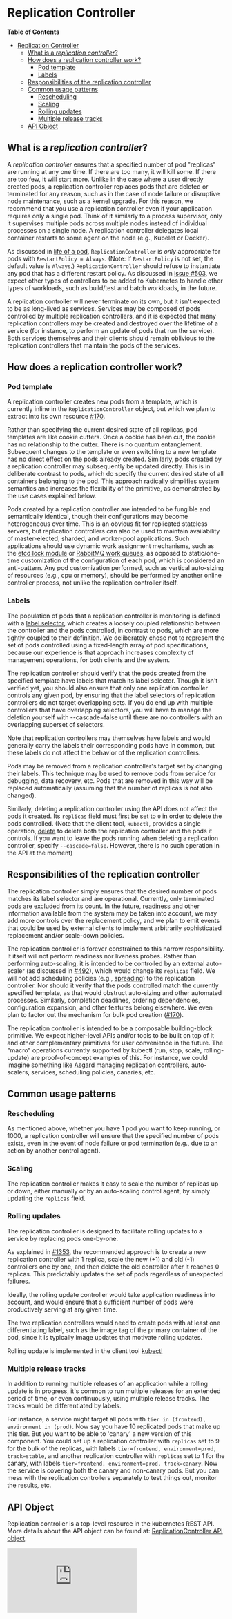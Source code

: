 <!-- BEGIN MUNGE: UNVERSIONED_WARNING -->


<!-- END MUNGE: UNVERSIONED_WARNING -->

# Replication Controller

**Table of Contents**
<!-- BEGIN MUNGE: GENERATED_TOC -->

- [Replication Controller](#replication-controller)
  - [What is a _replication controller_?](#what-is-a-replication-controller)
  - [How does a replication controller work?](#how-does-a-replication-controller-work)
    - [Pod template](#pod-template)
    - [Labels](#labels)
  - [Responsibilities of the replication controller](#responsibilities-of-the-replication-controller)
  - [Common usage patterns](#common-usage-patterns)
    - [Rescheduling](#rescheduling)
    - [Scaling](#scaling)
    - [Rolling updates](#rolling-updates)
    - [Multiple release tracks](#multiple-release-tracks)
  - [API Object](#api-object)

<!-- END MUNGE: GENERATED_TOC -->

## What is a _replication controller_?

A _replication controller_ ensures that a specified number of pod "replicas" are running at any one time.  If there are too many, it will kill some.  If there are too few, it will start more. Unlike in the case where a user directly created pods, a replication controller replaces pods that are deleted or terminated for any reason, such as in the case of node failure or disruptive node maintenance, such as a kernel upgrade. For this reason, we recommend that you use a replication controller even if your application requires only a single pod. Think of it similarly to a process supervisor, only it supervises multiple pods across multiple nodes instead of individual processes on a single node.  A replication controller delegates local container restarts to some agent on the node (e.g., Kubelet or Docker).

As discussed in [life of a pod](pod-states.md), `ReplicationController` is *only* appropriate for pods with `RestartPolicy = Always`. (Note: If `RestartPolicy` is not set, the default value is `Always`.)  `ReplicationController` should refuse to instantiate any pod that has a different restart policy. As discussed in [issue #503](http://issue.k8s.io/503#issuecomment-50169443), we expect other types of controllers to be added to Kubernetes to handle other types of workloads, such as build/test and batch workloads, in the future.

A replication controller will never terminate on its own, but it isn't expected to be as long-lived as services. Services may be composed of pods controlled by multiple replication controllers, and it is expected that many replication controllers may be created and destroyed over the lifetime of a service (for instance, to perform an update of pods that run the service). Both services themselves and their clients should remain oblivious to the replication controllers that maintain the pods of the services.

## How does a replication controller work?

### Pod template

A replication controller creates new pods from a template, which is currently inline in the `ReplicationController` object, but which we plan to extract into its own resource [#170](http://issue.k8s.io/170).

Rather than specifying the current desired state of all replicas, pod templates are like cookie cutters. Once a cookie has been cut, the cookie has no relationship to the cutter. There is no quantum entanglement. Subsequent changes to the template or even switching to a new template has no direct effect on the pods already created. Similarly, pods created by a replication controller may subsequently be updated directly. This is in deliberate contrast to pods, which do specify the current desired state of all containers belonging to the pod. This approach radically simplifies system semantics and increases the flexibility of the primitive, as demonstrated by the use cases explained below.

Pods created by a replication controller are intended to be fungible and semantically identical, though their configurations may become heterogeneous over time. This is an obvious fit for replicated stateless servers, but replication controllers can also be used to maintain availability of master-elected, sharded, and worker-pool applications. Such applications should use dynamic work assignment mechanisms, such as the [etcd lock module](https://coreos.com/docs/distributed-configuration/etcd-modules/) or [RabbitMQ work queues](https://www.rabbitmq.com/tutorials/tutorial-two-python.html), as opposed to static/one-time customization of the configuration of each pod, which is considered an anti-pattern. Any pod customization performed, such as vertical auto-sizing of resources (e.g., cpu or memory), should be performed by another online controller process, not unlike the replication controller itself.

### Labels

The population of pods that a replication controller is monitoring is defined with a [label selector](labels.md#label-selectors), which creates a loosely coupled relationship between the controller and the pods controlled, in contrast to pods, which are more tightly coupled to their definition. We deliberately chose not to represent the set of pods controlled using a fixed-length array of pod specifications, because our experience is that approach increases complexity of management operations, for both clients and the system.

The replication controller should verify that the pods created from the specified template have labels that match its label selector. Though it isn't verified yet, you should also ensure that only one replication controller controls any given pod, by ensuring that the label selectors of replication controllers do not target overlapping sets. If you do end up with multiple controllers that have overlapping selectors, you will have to manage the deletion yourself with --cascade=false until there are no controllers with an overlapping superset of selectors.

Note that replication controllers may themselves have labels and would generally carry the labels their corresponding pods have in common, but these labels do not affect the behavior of the replication controllers.

Pods may be removed from a replication controller's target set by changing their labels. This technique may be used to remove pods from service for debugging, data recovery, etc. Pods that are removed in this way will be replaced automatically (assuming that the number of replicas is not also changed).

Similarly, deleting a replication controller using the API does not affect the pods it created. Its `replicas` field must first be set to `0` in order to delete the pods controlled. (Note that the client tool, `kubectl`, provides a single operation, [delete](kubectl/kubectl_delete.md) to delete both the replication controller and the pods it controls. If you want to leave the pods running when deleting a replication controller, specify `--cascade=false`. However, there is no such operation in the API at the moment)

## Responsibilities of the replication controller

The replication controller simply ensures that the desired number of pods matches its label selector and are operational. Currently, only terminated pods are excluded from its count. In the future, [readiness](http://issue.k8s.io/620) and other information available from the system may be taken into account, we may add more controls over the replacement policy, and we plan to emit events that could be used by external clients to implement arbitrarily sophisticated replacement and/or scale-down policies.

The replication controller is forever constrained to this narrow responsibility. It itself will not perform readiness nor liveness probes. Rather than performing auto-scaling, it is intended to be controlled by an external auto-scaler (as discussed in [#492](http://issue.k8s.io/492)), which would change its `replicas` field. We will not add scheduling policies (e.g., [spreading](http://issue.k8s.io/367#issuecomment-48428019)) to the replication controller. Nor should it verify that the pods controlled match the currently specified template, as that would obstruct auto-sizing and other automated processes. Similarly, completion deadlines, ordering dependencies, configuration expansion, and other features belong elsewhere. We even plan to factor out the mechanism for bulk pod creation ([#170](http://issue.k8s.io/170)).

The replication controller is intended to be a composable building-block primitive. We expect higher-level APIs and/or tools to be built on top of it and other complementary primitives for user convenience in the future. The "macro" operations currently supported by kubectl (run, stop, scale, rolling-update) are proof-of-concept examples of this. For instance, we could imagine something like [Asgard](http://techblog.netflix.com/2012/06/asgard-web-based-cloud-management-and.html) managing replication controllers, auto-scalers, services, scheduling policies, canaries, etc.

## Common usage patterns

### Rescheduling

As mentioned above, whether you have 1 pod you want to keep running, or 1000, a replication controller will ensure that the specified number of pods exists, even in the event of node failure or pod termination (e.g., due to an action by another control agent).

### Scaling

The replication controller makes it easy to scale the number of replicas up or down, either manually or by an auto-scaling control agent, by simply updating the `replicas` field.

### Rolling updates

The replication controller is designed to facilitate rolling updates to a service by replacing pods one-by-one.

As explained in [#1353](http://issue.k8s.io/1353), the recommended approach is to create a new replication controller with 1 replica, scale the new (+1) and old (-1) controllers one by one, and then delete the old controller after it reaches 0 replicas. This predictably updates the set of pods regardless of unexpected failures.

Ideally, the rolling update controller would take application readiness into account, and would ensure that a sufficient number of pods were productively serving at any given time.

The two replication controllers would need to create pods with at least one differentiating label, such as the image tag of the primary container of the pod, since it is typically image updates that motivate rolling updates.

Rolling update is implemented in the client tool
[kubectl](kubectl/kubectl_rolling-update.md)

### Multiple release tracks

In addition to running multiple releases of an application while a rolling update is in progress, it's common to run multiple releases for an extended period of time, or even continuously, using multiple release tracks. The tracks would be differentiated by labels.

For instance, a service might target all pods with `tier in (frontend), environment in (prod)`.  Now say you have 10 replicated pods that make up this tier.  But you want to be able to 'canary' a new version of this component.  You could set up a replication controller with `replicas` set to 9 for the bulk of the replicas, with labels `tier=frontend, environment=prod, track=stable`, and another replication controller with `replicas` set to 1 for the canary, with labels `tier=frontend, environment=prod, track=canary`.  Now the service is covering both the canary and non-canary pods.  But you can mess with the replication controllers separately to test things out, monitor the results, etc.

## API Object

Replication controller is a top-level resource in the kubernetes REST API. More details about the
API object can be found at: [ReplicationController API
object](https://htmlpreview.github.io/?https://github.com/kubernetes/kubernetes/blob/v1.1.0/docs/api-reference/definitions.html#_v1_replicationcontroller).




<!-- BEGIN MUNGE: IS_VERSIONED -->
<!-- TAG IS_VERSIONED -->
<!-- END MUNGE: IS_VERSIONED -->


<!-- BEGIN MUNGE: GENERATED_ANALYTICS -->
[![Analytics](https://kubernetes-site.appspot.com/UA-36037335-10/GitHub/docs/user-guide/replication-controller.md?pixel)]()
<!-- END MUNGE: GENERATED_ANALYTICS -->
